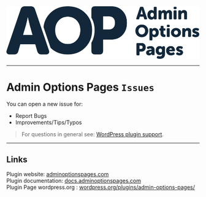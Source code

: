 
<!-- [![Logo Admin Options Pages][img logo]][link home] -->

<div align="center">
  <img src="https://github.com/poolghost/adminoptionspages-issues/blob/master/assets/aop-logo.svg">
</div>

<!--
[![downloads](https://img.shields.io/wordpress/plugin/dt/:admin-options-pages.svg?&color=blue)][link plugin wp.org] -->

___

# Admin Options Pages `Issues`



You can open a new issue for:
* Report Bugs
* Improvements/Tips/Typos

> For questions in general see: [WordPress plugin support][link plugin support].

___

## Links

Plugin website: [adminoptionspages.com][link home]\
Plugin documentation: [docs.adminoptionspages.com][link docs]\
Plugin Page wordpress.org : [wordpress.org/plugins/admin-options-pages/][link plugin wp.org]






[link home]: https://adminoptionspages.com
[link docs]: https://docs.adminoptionspages.com
[link plugin support]: https://wordpress.org/support/plugin/admin-options-pages/
[link plugin wp.org]: https://wordpress.org/plugins/admin-options-pages/
[img logo]: ./assets/aop-logo.svg